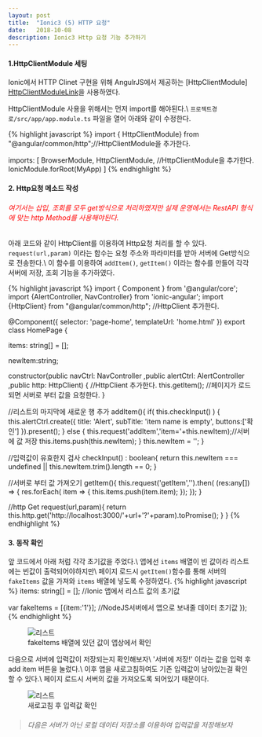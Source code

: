 ```yaml
---
layout: post
title:  "Ionic3 (5) HTTP 요청"
date:   2018-10-08
description: Ionic3 Http 요청 기능 추가하기
---
```

#### 1.HttpClientModule 세팅
Ionic에서 HTTP Clinet 구현을 위해 AngulrJS에서 제공하는 [HttpClientModule] [HttpClientModuleLink]을 사용하였다.

HttpClientModule 사용을 위해서는 먼저 import를 해야된다.\\
`프로젝트경로/src/app/app.module.ts` 파일을 열어 아래와 같이 수정한다.

{% highlight javascript %}
import { HttpClientModule} from "@angular/common/http";//HttpClientModule을 추가한다. 

imports: [
    BrowserModule,
    HttpClientModule, //HttpClientModule을 추가한다.
    IonicModule.forRoot(MyApp)
  ]
{% endhighlight %}

#### 2. Http요청 메소드 작성
###### <span style="color: red">여기서는 삽입, 조회를 모두 get방식으로 처리하였지만 실제 운영에서는 RestAPI 형식에 맞는 http Method를 사용해야된다.</span>
아래 코드와 같이 HttpClient를 이용하여 Http요청 처리를 할 수 있다.
`request(url,param)` 이라는 함수는 요청 주소와 파라미터를 받아 서버에 Get방식으로 전송한다.\\
이 함수를 이용하여 `addItem()`, `getItem()` 이라는 함수를 만들어 각각 서버에 저장, 조회 기능을 추가하였다.

{% highlight javascript %}
import { Component } from '@angular/core';
import {AlertController, NavController} from 'ionic-angular';
import {HttpClient} from "@angular/common/http"; //HttpClient 추가한다.

@Component({
  selector: 'page-home',
  templateUrl: 'home.html'
})
export class HomePage {

  items: string[] = [];

  newItem:string;

  constructor(public navCtrl: NavController
             ,public alertCtrl: AlertController
             ,public http: HttpClient) { //HttpClient 추가한다.
    this.getItem(); //페이지가 로드 되면 서버로 부터 값을 요청한다.
  }

  //리스트의 마지막에 새로운 행 추가
  addItem(){
    if( this.checkInput() ) {
      this.alertCtrl.create({
        title: 'Alert',
        subTitle: 'item name is empty',
        buttons:['확인']
      }).present();
    } else {
      this.request('addItem','item='+this.newItem);//서버에 값 저장
      this.items.push(this.newItem);
    }
    this.newItem = '';
  }

  //입력값이 유효한지 검사
  checkInput() : boolean{
    return this.newItem === undefined || this.newItem.trim().length == 0;
  }

  //서버로 부터 값 가져오기
  getItem(){
    this.request('getItem','').then( (res:any[]) => {
      res.forEach( item => {
        this.items.push(item.item);
      });
    });
  }

  //http Get
  request(url,param){
    return this.http.get('http://localhost:3000/'+url+'?'+param).toPromise();
  }
}
{% endhighlight %}

#### 3. 동작 확인
앞 코드에서 아래 처럼 각각 초기값을 주었다.\\
앱에선 `items` 배열이 빈 값이라 리스트에는 빈값이 출력되어야하지만\\
페이지 로드시 `getItem()`함수를 통해 서버의 `fakeItems` 값을 가져와 `items` 배열에 넣도록 수정하였다.
{% highlight javascript %}
items: string[] = []; //Ionic 앱에서 리스트 값의 초기값

var fakeItems = [{item:'1'}]; //NodeJS서버에서 앱으로 보내줄 데이터 초기값
});
{% endhighlight %}

<figure>
	<img src="{{ '/assets/img/post/20181008_img1.png' | prepend: site.baseurl }}" alt="리스트"> 
	<figcaption>fakeItems 배열에 있던 값이 앱상에서 확인</figcaption>
</figure>

다음으로 서버에 입력값이 저장되는지 확인해보자\\
'서버에 저장!' 이라는 값을 입력 후 add item 버튼을 눌렀다.\\
이후 앱을 새로고침하여도 기존 입력값이 남아있는걸 확인 할 수 있다.\\
페이지 로드시 서버의 값을 가져오도록 되어있기 때문이다.
<figure>
	<img src="{{ '/assets/img/post/20181008_img2.png' | prepend: site.baseurl }}" alt="리스트"> 
	<figcaption>새로고침 후 입력값 확인</figcaption>
</figure>

> ###### 다음은 서버가 아닌 로컬 데이터 저장소를 이용하여 입력값을 저장해보자



[HttpClientModuleLink]: https://angular.io/guide/http






